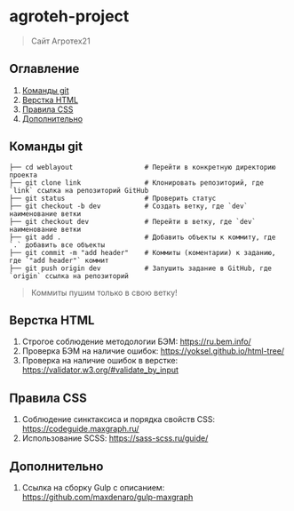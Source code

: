 # agroteh-project
> Сайт Агротех21


## Оглавление
1. [Команды git](#Команды-git)
2. [Верстка HTML](#Верстка-HTML)
3. [Правила CSS](#Правила-CSS)
4. [Дополнительно](#Дополнительно)

## Команды git

```
├── cd weblayout                  # Перейти в конкретную директорию проекта
├── git clone link                # Клонировать репозиторий, где `link` ссылка на репозиторий GitHub
├── git status                    # Проверить статус
├── git checkout -b dev           # Создать ветку, где `dev` наименование ветки
├── git checkout dev              # Перейти в ветку, где `dev` наименование ветки
├── git add .                     # Добавить объекты к коммиту, где `.` добавить все объекты
├── git commit -m "add header"    # Коммиты (коментарии) к заданию, где `"add header"` коммит
├── git push origin dev           # Запушить задание в GitHub, где `origin` ссылка на репозиторий
```
> Коммиты пушим только в свою ветку!

## Верстка HTML

1. Строгое соблюдение методологии БЭМ: https://ru.bem.info/
2. Проверка БЭМ на наличие ошибок: https://yoksel.github.io/html-tree/
3. Проверка на наличие ошибок в верстке: https://validator.w3.org/#validate_by_input

## Правила CSS

1. Соблюдение синктаксиса и порядка свойств CSS: https://codeguide.maxgraph.ru/
2. Использование SCSS: https://sass-scss.ru/guide/

## Дополнительно

1. Ссылка на сборку Gulp с описанием: https://github.com/maxdenaro/gulp-maxgraph
